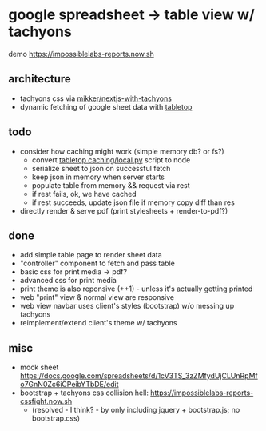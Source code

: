 # google spreadsheet -> table view w/ tachyons

demo https://impossiblelabs-reports.now.sh

## architecture
+ tachyons css via [mikker/nextjs-with-tachyons](https://github.com/mikker/nextjs-with-tachyons)
+ dynamic fetching of google sheet data with [tabletop](https://github.com/jsoma/tabletop)

## todo
- consider how caching might work (simple memory db? or fs?)
  - convert [tabletop caching/local.py](https://github.com/jsoma/tabletop/blob/master/caching/local.py) script to node
  - serialize sheet to json on successful fetch
  - keep json in memory when server starts
  - populate table from memory && request via rest
  - if rest fails, ok, we have cached
  - if rest succeeds, update json file if memory copy diff than res
- directly render & serve pdf (print stylesheets + render-to-pdf?)

## done
+ add simple table page to render sheet data
+ "controller" component to fetch and pass table
+ basic css for print media -> pdf?
+ advanced css for print media
+ print theme is also reponsive (++1) - unless it's actually getting printed
+ web "print" view & normal view are responsive
+ web view navbar uses client's styles (bootstrap) w/o messing up tachyons
+ reimplement/extend client's theme w/ tachyons

## misc
- mock sheet https://docs.google.com/spreadsheets/d/1cV3TS_3zZMfydUjCLUnRpMfo7GnN0Zc6iCPeibYTbDE/edit
- bootstrap + tachyons css collision hell: https://impossiblelabs-reports-cssfight.now.sh
  - (resolved - I think? - by only including jquery + bootstrap.js; no bootstrap.css)
